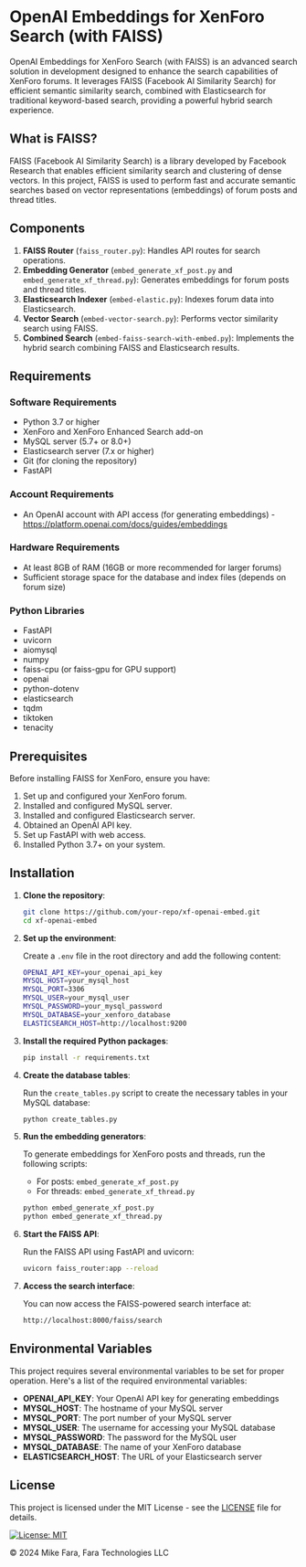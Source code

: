 # OpenAI Embeddings for XenForo Search (with FAISS)

OpenAI Embeddings for XenForo Search (with FAISS) is an advanced search solution in development designed to enhance the search capabilities of XenForo forums. It leverages FAISS (Facebook AI Similarity Search) for efficient semantic similarity search, combined with Elasticsearch for traditional keyword-based search, providing a powerful hybrid search experience.

## What is FAISS?

FAISS (Facebook AI Similarity Search) is a library developed by Facebook Research that enables efficient similarity search and clustering of dense vectors. In this project, FAISS is used to perform fast and accurate semantic searches based on vector representations (embeddings) of forum posts and thread titles.

## Components

1. **FAISS Router** (`faiss_router.py`): Handles API routes for search operations.
2. **Embedding Generator** (`embed_generate_xf_post.py` and `embed_generate_xf_thread.py`): Generates embeddings for forum posts and thread titles.
3. **Elasticsearch Indexer** (`embed-elastic.py`): Indexes forum data into Elasticsearch.
4. **Vector Search** (`embed-vector-search.py`): Performs vector similarity search using FAISS.
5. **Combined Search** (`embed-faiss-search-with-embed.py`): Implements the hybrid search combining FAISS and Elasticsearch results.

## Requirements

### Software Requirements

- Python 3.7 or higher
- XenForo and XenForo Enhanced Search add-on
- MySQL server (5.7+ or 8.0+)
- Elasticsearch server (7.x or higher)
- Git (for cloning the repository)
- FastAPI

### Account Requirements

- An OpenAI account with API access (for generating embeddings) - https://platform.openai.com/docs/guides/embeddings

### Hardware Requirements

- At least 8GB of RAM (16GB or more recommended for larger forums)
- Sufficient storage space for the database and index files (depends on forum size)

### Python Libraries

- FastAPI
- uvicorn
- aiomysql
- numpy
- faiss-cpu (or faiss-gpu for GPU support)
- openai
- python-dotenv
- elasticsearch
- tqdm
- tiktoken
- tenacity

## Prerequisites

Before installing FAISS for XenForo, ensure you have:

1. Set up and configured your XenForo forum.
2. Installed and configured MySQL server.
3. Installed and configured Elasticsearch server.
4. Obtained an OpenAI API key.
5. Set up FastAPI with web access.
6. Installed Python 3.7+ on your system.

## Installation

1. **Clone the repository**:

   ```bash
   git clone https://github.com/your-repo/xf-openai-embed.git
   cd xf-openai-embed
   ```

2. **Set up the environment**:

   Create a `.env` file in the root directory and add the following content:

   ```bash
   OPENAI_API_KEY=your_openai_api_key
   MYSQL_HOST=your_mysql_host
   MYSQL_PORT=3306
   MYSQL_USER=your_mysql_user
   MYSQL_PASSWORD=your_mysql_password
   MYSQL_DATABASE=your_xenforo_database
   ELASTICSEARCH_HOST=http://localhost:9200
   ```

3. **Install the required Python packages**:

   ```bash
   pip install -r requirements.txt
   ```

4. **Create the database tables**:

   Run the `create_tables.py` script to create the necessary tables in your MySQL database:

   ```bash
   python create_tables.py
   ```

5. **Run the embedding generators**:

   To generate embeddings for XenForo posts and threads, run the following scripts:

   - For posts: `embed_generate_xf_post.py`
   - For threads: `embed_generate_xf_thread.py`

   ```bash
   python embed_generate_xf_post.py
   python embed_generate_xf_thread.py
   ```

6. **Start the FAISS API**:

   Run the FAISS API using FastAPI and uvicorn:

   ```bash
   uvicorn faiss_router:app --reload
   ```

7. **Access the search interface**:

   You can now access the FAISS-powered search interface at:

   ```bash
   http://localhost:8000/faiss/search
   ```

## Environmental Variables

This project requires several environmental variables to be set for proper operation. Here's a list of the required environmental variables:

- **OPENAI_API_KEY**: Your OpenAI API key for generating embeddings
- **MYSQL_HOST**: The hostname of your MySQL server
- **MYSQL_PORT**: The port number of your MySQL server
- **MYSQL_USER**: The username for accessing your MySQL database
- **MYSQL_PASSWORD**: The password for the MySQL user
- **MYSQL_DATABASE**: The name of your XenForo database
- **ELASTICSEARCH_HOST**: The URL of your Elasticsearch server

## License

This project is licensed under the MIT License - see the [LICENSE](LICENSE.md) file for details.

[![License: MIT](https://img.shields.io/badge/License-MIT-yellow.svg)](https://opensource.org/licenses/MIT)

© 2024 Mike Fara, Fara Technologies LLC
